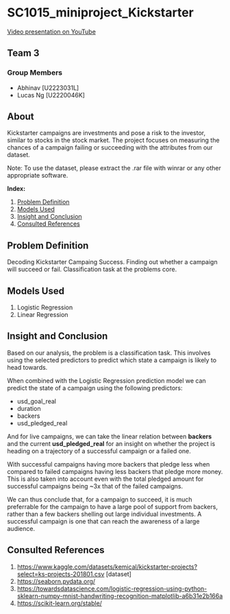# SC1015_miniproject_Kickstarter

[Video presentation on YouTube](https://youtu.be/mgRbBjRoPTo)

## Team 3

### Group Members
- Abhinav [U2223031L]
- Lucas Ng [U2220046K]

## About

Kickstarter campaigns are investments and pose a risk to the investor, similar to stocks in the stock market. The project focuses on measuring the chances of a campaign failing or succeeding with the attributes from our dataset.

Note: To use the dataset, please extract the .rar file with winrar or any other appropriate software.

**Index:**
1. [Problem Definition](https://github.com/DeltaRager/SC1015_miniproject_Kickstarter/edit/main/README.md#problem-definition)
2. [Models Used](https://github.com/DeltaRager/SC1015_miniproject_Kickstarter/edit/main/README.md#models-used)
3. [Insight and Conclusion](https://github.com/DeltaRager/SC1015_miniproject_Kickstarter/edit/main/README.md#insight-and-conclusion)
4. [Consulted References](https://github.com/DeltaRager/SC1015_miniproject_Kickstarter/edit/main/README.md#consulted-references)

## Problem Definition

Decoding Kickstarter Campaing Success. Finding out whether a campaign will succeed or fail.
Classification task at the problems core.

## Models Used

1. Logistic Regression
2. Linear Regression


## Insight and Conclusion

Based on our analysis, the problem is a classification task. This involves using the selected predictors to predict which state a campaign is likely to head towards.

When combined with the Logistic Regression prediction model we can predict the state of a campaign using the following predictors:
- usd_goal_real
- duration
- backers
- usd_pledged_real

And for live campaigns, we can take the linear relation between **backers** and the current **usd_pledged_real** for an insight on whether the project is heading on a trajectory of a successful campaign or a failed one.

With successful campaigns having more backers that pledge less when compared to failed campaigns having less backers that pledge more money. This is also taken into account even with the total pledged amount for successful campaigns being ~3x that of the failed campaigns. 

We can thus conclude that, for a campaign to succeed, it is much preferrable for the campaign to have a large pool of support from backers, rather than a few backers shelling out large individual investments. A successful campaign is one that can reach the awareness of a large audience. 

  
## Consulted References
  
  1. https://www.kaggle.com/datasets/kemical/kickstarter-projects?select=ks-projects-201801.csv [dataset]
  2. https://seaborn.pydata.org/
  3. https://towardsdatascience.com/logistic-regression-using-python-sklearn-numpy-mnist-handwriting-recognition-matplotlib-a6b31e2b166a
  4. https://scikit-learn.org/stable/
